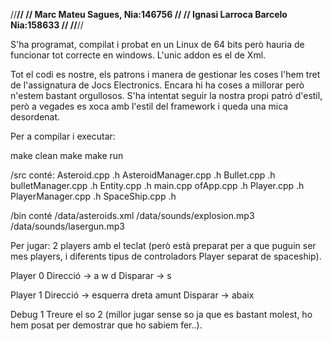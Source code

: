 //****************************************************************************//
//                   Marc Mateu Sagues,       Nia:146756                      //
//                   Ignasi Larroca Barcelo   Nia:158633                      //
//****************************************************************************//

S'ha programat, compilat i probat en un Linux de 64 bits però hauria de funcionar 
tot correcte en windows. L'unic addon es el de Xml.

Tot el codi es nostre, els patrons i manera de gestionar les coses l'hem tret de
l'assignatura de Jocs Electronics.
Encara hi ha coses a millorar però n'estem bastant orgullosos. S'ha intentat seguir
la nostra propi patró d'estil, però a vegades es xoca amb l'estil del framework 
i queda una mica desordenat.

Per a compilar i executar:

make clean
make
make run

/src conté:
Asteroid.cpp .h
AsteroidManager.cpp .h
Bullet.cpp .h
bulletManager.cpp .h
Entity.cpp .h
main.cpp
ofApp.cpp .h
Player.cpp .h
PlayerManager.cpp .h
SpaceShip.cpp .h

/bin conté
/data/asteroids.xml
/data/sounds/explosion.mp3
/data/sounds/lasergun.mp3

Per jugar:
2 players amb el teclat (però està preparat per a que puguin ser mes players, 
i diferents tipus de controladors Player separat de spaceship).

Player 0
Direcció -> a w d
Disparar -> s

Player 1
Direcció -> esquerra dreta amunt
Disparar -> abaix

Debug 1
Treure el so 2  (millor jugar sense so ja que es bastant molest, ho hem posat per
demostrar que ho sabiem fer..).
